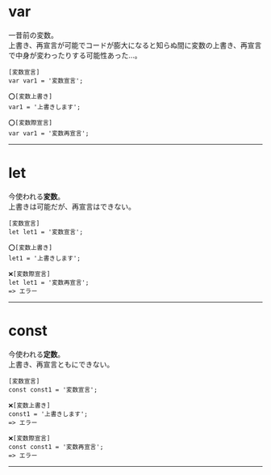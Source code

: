 # var
一昔前の変数。  
上書き、再宣言が可能でコードが膨大になると知らぬ間に変数の上書き、再宣言で中身が変わったりする可能性あった...。
~~~
[変数宣言]
var var1 = '変数宣言';

⭕️[変数上書き]
var1 = '上書きします';

⭕️[変数際宣言]
var var1 = '変数再宣言';
~~~
***

# let
今使われる**変数**。  
上書きは可能だが、再宣言はできない。
~~~
[変数宣言]
let let1 = '変数宣言';

⭕️[変数上書き]
let1 = '上書きします';

❌[変数際宣言]
let let1 = '変数再宣言';
=> エラー
~~~
***

# const
今使われる**定数**。    
上書き、再宣言ともにできない。
~~~
[変数宣言]
const const1 = '変数宣言';

❌[変数上書き]
const1 = '上書きします';
=> エラー

❌[変数際宣言]
const const1 = '変数再宣言';
=> エラー
~~~
***
